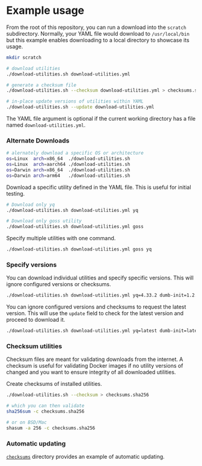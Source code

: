 # Example usage

From the root of this repository, you can run a download into the `scratch`
subdirectory.  Normally, your YAML file would download to `/usr/local/bin` but
this example enables downloading to a local directory to showcase its usage.

```bash
mkdir scratch

# download utilities
./download-utilities.sh download-utilities.yml

# generate a checksum file
./download-utilities.sh --checksum download-utilities.yml > checksums.sha256sum

# in-place update versions of utilities within YAML
./download-utilities.sh --update download-utilities.yml
```

The YAML file argument is optional if the current working directory has a file
named `download-utilities.yml`.

### Alternate Downloads

```bash
# alernately download a specific OS or architecture
os=Linux  arch=x86_64  ./download-utilities.sh
os=Linux  arch=aarch64 ./download-utilities.sh
os=Darwin arch=x86_64  ./download-utilities.sh
os=Darwin arch=arm64   ./download-utilities.sh
```

Download a specific utility defined in the YAML file.  This is useful for
initial testing.

```bash
# Download only yq
./download-utilities.sh download-utilities.yml yq

# Download only goss utility
./download-utilities.sh download-utilities.yml goss
```

Specify multiple utilities with one command.

```bash
./download-utilities.sh download-utilities.yml goss yq
```

### Specify versions

You can download individual utilities and specify specific versions.  This will
ignore configured versions or checksums.

```bash
./download-utilities.sh download-utilities.yml yq=4.33.2 dumb-init=1.2.2
```

You can ignore configured versions and checksums to request the latest version.
This will use the `update` field to check for the latest version and proceed to
download it.

```bash
./download-utilities.sh download-utilities.yml yq=latest dumb-init=latest
```

### Checksum utilities

Checksum files are meant for validating downloads from the internet.  A checksum
is useful for validating Docker images if no utility versions of changed and you
want to ensure integrity of all downloaded utilities.

Create checksums of installed utilities.

```bash
./download-utilities.sh --checksum > checksums.sha256

# which you can then validate
sha256sum -c checksums.sha256

# or on BSD/Mac
shasum -a 256 -c checksums.sha256
```

### Automatic updating

[`checksums`](../checksums) directory provides an example of automatic updating.
